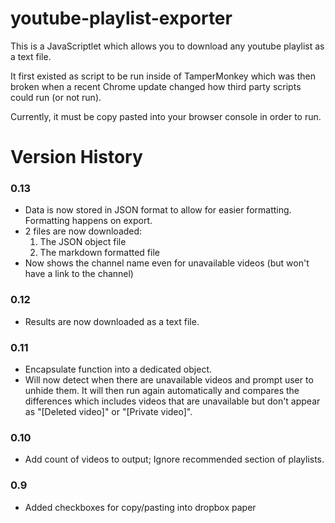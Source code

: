 # youtube-playlist-exporter

This is a JavaScriptlet which allows you to download any youtube playlist as a text file.

It first existed as script to be run inside of TamperMonkey which was then broken when a recent Chrome update changed how third party scripts could run (or not run).

Currently, it must be copy pasted into your browser console in order to run.

# Version History

### 0.13
- Data is now stored in JSON format to allow for easier formatting. Formatting happens on export.
- 2 files are now downloaded:
  1. The JSON object file
  2. The markdown formatted file
- Now shows the channel name even for unavailable videos (but won't have a link to the channel)

### 0.12
- Results are now downloaded as a text file.

### 0.11
- Encapsulate function into a dedicated object.
- Will now detect when there are unavailable videos and prompt user to unhide them. It will then run again automatically and compares the differences which includes videos that are unavailable but don't appear as "[Deleted video]" or "[Private video]".

### 0.10
- Add count of videos to output; Ignore recommended section of playlists.

### 0.9
- Added checkboxes for copy/pasting into dropbox paper
